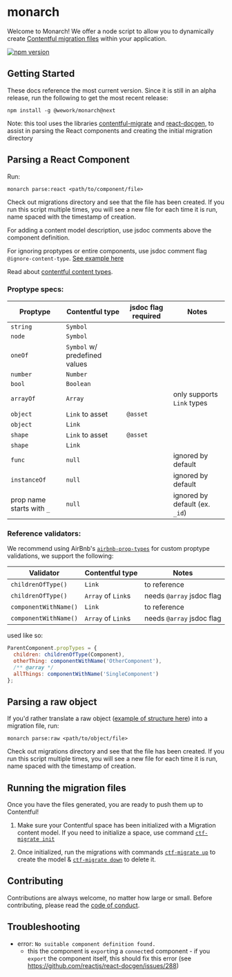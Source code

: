 # monarch

Welcome to Monarch! We offer a node script to allow you to dynamically create [Contentful migration files](https://github.com/contentful/contentful-migration#createcontenttypeid-opts--contenttype) within your application.

[![npm version](https://badge.fury.io/js/%40wework%2Fmonarch.svg)](//npmjs.com/package/@wework/monarch)

## Getting Started

These docs reference the most current version. Since it is still in an alpha release, run the following to get the most recent release:

```
npm install -g @wework/monarch@next
```

Note: this tool uses the libraries [contentful-migrate](https://github.com/deluan/contentful-migrate) and [react-docgen](https://github.com/reactjs/react-docgen), to assist in parsing the React components and creating the initial migration directory

## Parsing a React Component

Run:

```
monarch parse:react <path/to/component/file>
```

Check out migrations directory and see that the file has been created. If you run this script multiple times, you will see a new file for each time it is run, name spaced with the timestamp of creation.

For adding a content model description, use jsdoc comments above the component definition.

For ignoring proptypes or entire components, use jsdoc comment flag `@ignore-content-type`. [See example here](https://github.com/wework/monarch/blob/master/example/components/CrossSellGroup.jsx)

Read about [contentful content types](https://github.com/contentful/contentful-migration#createfieldid-opts--field).

### Proptype specs:

| Proptype                  | Contentful type               | jsdoc flag required | Notes                          |
| ------------------------- | ----------------------------- | ------------------- | ------------------------------ |
| `string`                  | `Symbol`                      |                     |                                |
| `node`                    | `Symbol`                      |                     |                                |
| `oneOf`                   | `Symbol` w/ predefined values |                     |                                |
| `number`                  | `Number`                      |                     |                                |
| `bool`                    | `Boolean`                     |                     |                                |
| `arrayOf`                 | `Array`                       |                     | only supports `Link` types     |
| `object`                  | `Link` to asset               | `@asset`            |                                |
| `object`                  | `Link`                        |                     |                                |
| `shape`                   | `Link` to asset               | `@asset`            |                                |
| `shape`                   | `Link`                        |                     |                                |
| `func`                    | `null`                        |                     | ignored by default             |
| `instanceOf`              | `null`                        |                     | ignored by default             |
| prop name starts with `_` | `null`                        |                     | ignored by default (ex. `_id`) |

### Reference validators:

We recommend using AirBnb's [`airbnb-prop-types`](https://github.com/airbnb/prop-types) for custom proptype validations, we support the following:

| Validator             | Contentful type    | Notes                     |
| --------------------- | ------------------ | ------------------------- |
| `childrenOfType()`    | `Link`             | to reference              |
| `childrenOfType()`    | `Array` of `Link`s | needs `@array` jsdoc flag |
| `componentWithName()` | `Link`             | to reference              |
| `componentWithName()` | `Array` of `Link`s | needs `@array` jsdoc flag |

used like so:

```js
ParentComponent.propTypes = {
  children: childrenOfType(Component),
  otherThing: componentWithName('OtherComponent'),
  /** @array */
  allThings: componentWithName('SingleComponent')
};
```

## Parsing a raw object

If you'd rather translate a raw object ([example of structure here](https://github.com/wework/monarch/blob/master/example/dummy_data/index.js)) into a migration file, run:

```
monarch parse:raw <path/to/object/file>
```

Check out migrations directory and see that the file has been created. If you run this script multiple times, you will see a new file for each time it is run, name spaced with the timestamp of creation.

## Running the migration files

Once you have the files generated, you are ready to push them up to Contentful!

1.  Make sure your Contentful space has been initialized with a Migration content model. If you need to initialize a space, use command [`ctf-migrate init`](https://www.npmjs.com/package/contentful-migrate#init)

2.  Once initialized, run the migrations with commands [`ctf-migrate up`](https://www.npmjs.com/package/contentful-migrate#up) to create the model & [`ctf-migrate down`](https://www.npmjs.com/package/contentful-migrate#down) to delete it.

## Contributing

Contributions are always welcome, no matter how large or small. Before contributing, please read the [code of conduct](CODE_OF_CONDUCT.md).

## Troubleshooting

- error: `No suitable component definition found.` 
  - this the component is `export`ing a `connect`ed component - if you `export` the component itself, this should fix this error (see https://github.com/reactjs/react-docgen/issues/288)
